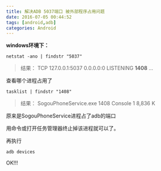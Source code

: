 ```yaml
---
title: 解决ADB 5037端口 被外部程序占用问题
date: 2016-07-05 00:44:52
tags: [android,adb]
categories: Android
---
```

**windows环境下：**
``` shell
netstat -ano | findstr "5037"
```
> 结果：
>  TCP    127.0.0.1:5037         0.0.0.0:0              LISTENING       **1408**
>  ...

查看哪个进程占用了
``` shell
tasklist | findstr "1408"
```
> 结果：
> SogouPhoneService.exe         1408 Console                    1      8,836 K

原来是SogouPhoneService进程占了adb的端口

用命令或打开任务管理器终止掉该进程就可以了。

再执行
``` shell
adb devices
```
OK!!!


